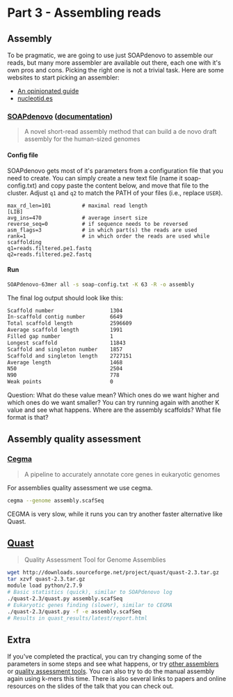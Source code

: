 # Part 3  - Assembling reads

## Assembly
To be pragmatic, we are going to use just SOAPdenovo to assemble our reads, but many more assembler are available out there, each one with it's own pros and cons. Picking the right one is not a trivial task. Here are some websites to start picking an assembler:

* [An opinionated guide](http://davis-assembly-masterclass-2013.readthedocs.org/en/latest/outputs/opinionated-guide.html)
* [nucleotid.es](http://nucleotid.es)

### [SOAPdenovo](http://soap.genomics.org.cn) ([documentation](https://github.com/aquaskyline/SOAPdenovo2))
> A novel short-read assembly method that can build a de novo draft assembly for the human-sized genomes

#### Config file
SOAPdenovo gets most of it's parameters from a configuration file that you need to create.
You can simply create a new text file (name it soap-config.txt) and copy paste the content below, and move that file to the cluster. Adjust ```q1``` and ```q2``` to match the PATH of your files (i.e., replace ```USER```).

```
max_rd_len=101          # maximal read length
[LIB]
avg_ins=470             # average insert size
reverse_seq=0           # if sequence needs to be reversed
asm_flags=3             # in which part(s) the reads are used
rank=1                  # in which order the reads are used while scaffolding
q1=reads.filtered.pe1.fastq
q2=reads.filtered.pe2.fastq
```

#### Run

```bash
SOAPdenovo-63mer all -s soap-config.txt -K 63 -R -o assembly
```

The final log output should look like this:

```bash
Scaffold number                  1304
In-scaffold contig number        6649
Total scaffold length            2596609
Average scaffold length          1991
Filled gap number                1
Longest scaffold                 11843
Scaffold and singleton number    1857
Scaffold and singleton length    2727151
Average length                   1468
N50                              2504
N90                              778
Weak points                      0
 ```

Question: What do these value mean? Which ones do we want higher and which ones do we want smaller? You can try running again with another K value and see what happens. Where are the assembly scaffolds? What file format is that?

## Assembly quality assessment

### [Cegma](http://korflab.ucdavis.edu/datasets/cegma/)
> A pipeline to accurately annotate core genes in eukaryotic genomes

For assemblies quality assessment we use cegma.

```bash
cegma --genome assembly.scafSeq
```

CEGMA is very slow, while it runs you can try another faster alternative like Quast.

## [Quast](http://bioinf.spbau.ru/quast)
> Quality Assessment Tool for Genome Assemblies

```bash
wget http://downloads.sourceforge.net/project/quast/quast-2.3.tar.gz
tar xzvf quast-2.3.tar.gz
module load python/2.7.9
# Basic statistics (quick), similar to SOAPdenovo log
./quast-2.3/quast.py assembly.scafSeq
# Eukaryotic genes finding (slower), similar to CEGMA
./quast-2.3/quast.py -f -e assembly.scafSeq
# Results in quast_results/latest/report.html
```

## Extra

If you've completed the practical, you can try changing some of the parameters in some steps and see what happens, or try [other assemblers](assembly-practical-extra-assemblers.html) or [quality assessment tools](assembly-practical-extra-qa.html). You can also try to do the manual assembly again using k-mers this time.
There is also several links to papers and online resources on the slides of the talk that you can check out.
